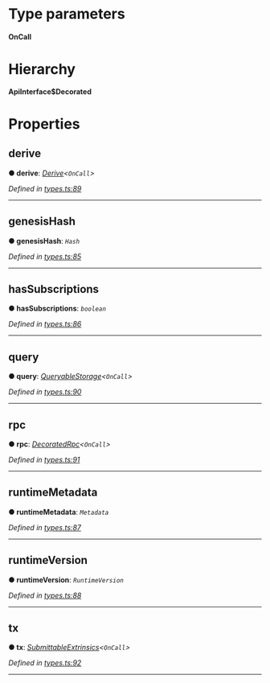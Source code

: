 

# Type parameters
#### OnCall 
# Hierarchy

**ApiInterface$Decorated**

# Properties

<a id="derive"></a>

##  derive

**● derive**: *[Derive](_types_.derive.md)<`OnCall`>*

*Defined in [types.ts:89](https://github.com/polkadot-js/api/blob/a3e421f/packages/api/src/types.ts#L89)*

___
<a id="genesishash"></a>

##  genesisHash

**● genesisHash**: *`Hash`*

*Defined in [types.ts:85](https://github.com/polkadot-js/api/blob/a3e421f/packages/api/src/types.ts#L85)*

___
<a id="hassubscriptions"></a>

##  hasSubscriptions

**● hasSubscriptions**: *`boolean`*

*Defined in [types.ts:86](https://github.com/polkadot-js/api/blob/a3e421f/packages/api/src/types.ts#L86)*

___
<a id="query"></a>

##  query

**● query**: *[QueryableStorage](_types_.queryablestorage.md)<`OnCall`>*

*Defined in [types.ts:90](https://github.com/polkadot-js/api/blob/a3e421f/packages/api/src/types.ts#L90)*

___
<a id="rpc"></a>

##  rpc

**● rpc**: *[DecoratedRpc](_types_.decoratedrpc.md)<`OnCall`>*

*Defined in [types.ts:91](https://github.com/polkadot-js/api/blob/a3e421f/packages/api/src/types.ts#L91)*

___
<a id="runtimemetadata"></a>

##  runtimeMetadata

**● runtimeMetadata**: *`Metadata`*

*Defined in [types.ts:87](https://github.com/polkadot-js/api/blob/a3e421f/packages/api/src/types.ts#L87)*

___
<a id="runtimeversion"></a>

##  runtimeVersion

**● runtimeVersion**: *`RuntimeVersion`*

*Defined in [types.ts:88](https://github.com/polkadot-js/api/blob/a3e421f/packages/api/src/types.ts#L88)*

___
<a id="tx"></a>

##  tx

**● tx**: *[SubmittableExtrinsics](_types_.submittableextrinsics.md)<`OnCall`>*

*Defined in [types.ts:92](https://github.com/polkadot-js/api/blob/a3e421f/packages/api/src/types.ts#L92)*

___

